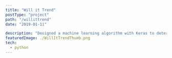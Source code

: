 ```yaml
---
title: "Will it Trend"
postType: "project"
path: "/willittrend"
date: "2019-01-11"

description: "Designed a machine learning algorithm with Keras to determine if a video will hit the trending tab on YouTube with a R^2  score of 0.82 "
featuredImage: ./WillItTrendThumb.png
tech:
  - python
---
```

